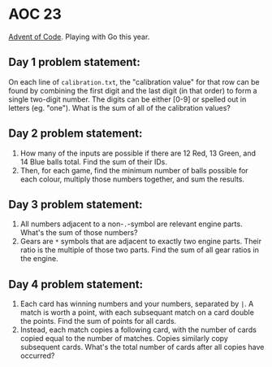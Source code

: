 # AOC 23

[Advent of Code](https://adventofcode.com/).
Playing with Go this year.

## Day 1 problem statement:

On each line of `calibration.txt`, the "calibration value" for that row can be found by combining the first digit and the last digit (in that order) to form a single two-digit number. The digits can be either [0-9] or spelled out in letters (eg. "one"). What is the sum of all of the calibration values?

## Day 2 problem statement:

1. How many of the inputs are possible if there are 12 Red, 13 Green, and 14 Blue balls total. Find the sum of their IDs.
2. Then, for each game, find the minimum number of balls possible for each colour, multiply those numbers together, and sum the results.

## Day 3 problem statement:

1. All numbers adjacent to a non-`.`-symbol are relevant engine parts. What's the sum of those numbers?
2. Gears are `*` symbols that are adjacent to exactly two engine parts. Their ratio is the multiple of those two parts. Find the sum of all gear ratios in the engine.

## Day 4 problem statement:

1. Each card has winning numbers and your numbers, separated by `|`. A match is worth a point, with each subsequant match on a card double the points. Find the sum of points for all cards.
2. Instead, each match copies a following card, with the number of cards copied equal to the number of matches. Copies similarly copy subsequent cards. What's the total number of cards after all copies have occurred?
